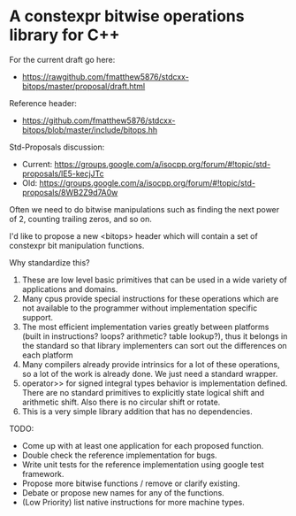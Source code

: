 A constexpr bitwise operations library for C++
======

For the current draft go here:
* https://rawgithub.com/fmatthew5876/stdcxx-bitops/master/proposal/draft.html

Reference header:
* https://github.com/fmatthew5876/stdcxx-bitops/blob/master/include/bitops.hh

Std-Proposals discussion:
* Current: https://groups.google.com/a/isocpp.org/forum/#!topic/std-proposals/lE5-kecjJTc
* Old: https://groups.google.com/a/isocpp.org/forum/#!topic/std-proposals/8WB2Z9d7A0w

Often we need to do bitwise manipulations such as finding the next power of 2, counting trailing zeros, and so on.

I'd like to propose a new &lt;bitops&gt; header which will contain a set of constexpr bit manipulation functions.

Why standardize this?

1. These are low level basic primitives that can be used in a wide variety of applications and domains.
1. Many cpus provide special instructions for these operations which are not available to the programmer without implementation specific support.
1. The most efficient implementation varies greatly between platforms (built in instructions? loops? arithmetic? table lookup?), thus it belongs in the standard so that library implementers can sort out the differences on each platform
1. Many compilers already provide intrinsics for a lot of these operations, so a lot of the work is already done. We just need a standard wrapper.
1. operator>> for signed integral types behavior is implementation defined. There are no standard primitives to explicitly state logical shift and arithmetic shift. Also there is no circular shift or rotate.
1. This is a very simple library addition that has no dependencies.

TODO:

* Come up with at least one application for each proposed function.
* Double check the reference implementation for bugs.
* Write unit tests for the reference implementation using google test framework.
* Propose more bitwise functions / remove or clarify existing.
* Debate or propose new names for any of the functions.
* (Low Priority) list native instructions for more machine types.

